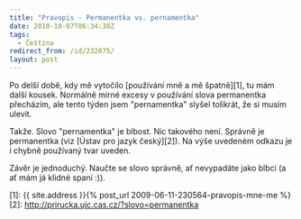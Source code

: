 ```yaml
---
title: "Pravopis - Permanentka vs. pernamentka"
date: 2010-10-07T06:34:38Z
tags:
  - Čeština
redirect_from: /id/232075/
layout: post
---
```

Po delší době, kdy mě vytočilo [používání mně a mě špatně][1], tu mám další kousek. Normálně mírné excesy v používání slova permanentka přecházím, ale tento týden jsem "pernamentka" slyšel tolikrát, že si musím ulevit.

Takže. Slovo "pernamentka" je blbost. Nic takového není. Správně je permanentka (viz [Ústav pro jazyk český][2]). Na výše uvedeném odkazu je i chybně používaný tvar uveden.

Závěr je jednoduchý. Naučte se slovo správně, ať nevypadáte jako blbci (a ať mám já klidné spaní :)).

[1]: {{ site.address }}{% post_url 2009-06-11-230564-pravopis-mne-me %}
[2]: http://prirucka.ujc.cas.cz/?slovo=permanentka